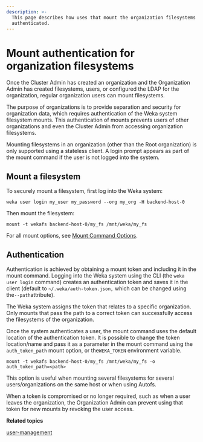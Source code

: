 ```yaml
---
description: >-
  This page describes how uses that mount the organization filesystems are
  authenticated.
---
```


# Mount authentication for organization filesystems

Once the Cluster Admin has created an organization and the Organization Admin has created filesystems, users, or configured the LDAP for the organization, regular organization users can mount filesystems.

The purpose of organizations is to provide separation and security for organization data, which requires authentication of the Weka system filesystem mounts. This authentication of mounts prevents users of other organizations and even the Cluster Admin from accessing organization filesystems.

Mounting filesystems in an organization (other than the Root organization) is only supported using a stateless client. A login prompt appears as part of the mount command if the user is not logged into the system.

## Mount a filesystem

To securely mount a filesystem, first log into the Weka system:

```
weka user login my_user my_password --org my_org -H backend-host-0
```

Then mount the filesystem:

```
mount -t wekafs backend-host-0/my_fs /mnt/weka/my_fs
```

For all mount options, see [Mount Command Options](../../fs/mounting-filesystems.md#mount-command-options).

## Authentication‌

Authentication is achieved by obtaining a mount token and including it in the mount command. Logging into the Weka system using the CLI (the `weka user login` command) creates an authentication token and saves it in the client (default to `~/.weka/auth-token.json,` which can be changed using the`--path`attribute).

The Weka system assigns the token that relates to a specific organization. Only mounts that pass the path to a correct token can successfully access the filesystems of the organization.

Once the system authenticates a user, the mount command uses the default location of the authentication token. It is possible to change the token location/name and pass it as a parameter in the mount command using the `auth_token_path` mount option, or the`WEKA_TOKEN` environment variable.

```
mount -t wekafs backend-host-0/my_fs /mnt/weka/my_fs -o auth_token_path=<path>
```

This option is useful when mounting several filesystems for several users/organizations on the same host or when using Autofs.

When a token is compromised or no longer required, such as when a user leaves the organization, the Organization Admin can prevent using that token for new mounts by revoking the user access.



**Related topics**

[user-management](../user-management/ "mention")
